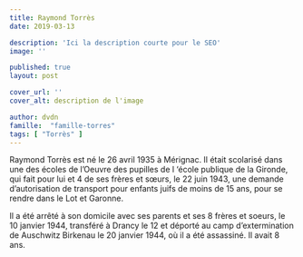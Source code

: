 ```yaml
---
title: Raymond Torrès
date: 2019-03-13

description: 'Ici la description courte pour le SEO'
image: ''

published: true
layout: post

cover_url: ''
cover_alt: description de l'image

author: dvdn
famille:  "famille-torres"
tags: [ "Torrès" ]
---
```


Raymond Torrès est né le 26 avril 1935 à Mérignac. Il était scolarisé dans une des écoles de l’Oeuvre des pupilles de l ‘école publique de la Gironde, qui fait pour lui et 4 de ses frères et sœurs, le 22 juin 1943, une demande d’autorisation de transport pour enfants juifs de moins de 15 ans, pour se rendre dans le Lot et Garonne.

Il a été arrêté à son domicile avec ses parents et ses 8 frères et soeurs, le 10 janvier 1944, transféré à Drancy le 12 et déporté au camp d’extermination de Auschwitz Birkenau le 20 janvier 1944, où il a été assassiné. Il avait 8 ans.